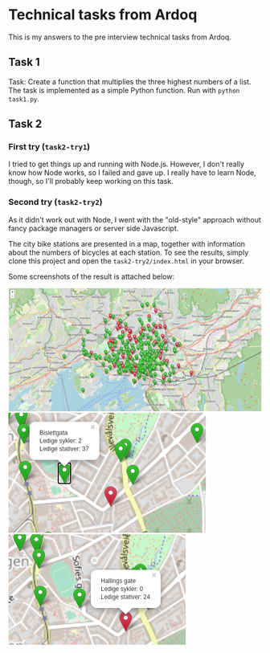 # Technical tasks from Ardoq

This is my answers to the pre interview technical tasks from Ardoq.

## Task 1
Task: Create a function that multiplies the three highest numbers of a list. The task is implemented as a simple Python function.
Run with `python task1.py`.

## Task 2

### First try (`task2-try1`)
I tried to get things up and running with Node.js.
However, I don't really know how Node works, so I failed and gave up.
I really have to learn Node, though, so I'll probably keep working on this task.

### Second try (`task2-try2`)
As it didn't work out with Node, I went with the "old-style" approach without fancy package managers or server side Javascript.

The city bike stations are presented in a map, together with information about the numbers of bicycles at each station.
To see the results, simply clone this project and open the `task2-try2/index.html` in your browser.

Some screenshots of the result is attached below:

![alt text](./task2-1.png)
![alt text](./task2-2.png)
![alt text](./task2-3.png)
